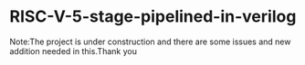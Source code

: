 # RISC-V-5-stage-pipelined-in-verilog

Note:The project is under construction and there are some issues and new addition needed in this.Thank you
